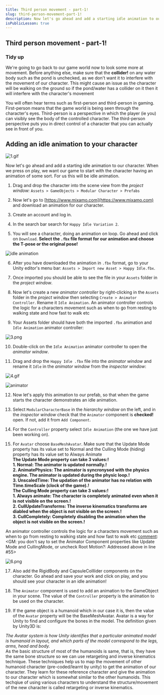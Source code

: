 ```yaml
---
title: Third person movement - part-1! 
slug: third-person-movement-part-1! 
description: Now let's go ahead and add a starting idle animation to our character. When we press on play, we want our game to start with the character having an animation of some sort. For us this will be idle animation 
isPublicLesson: true
---
```


## Third person movement - part-1!

### Tidy up

[comment]: <GM: do you mean that any collider components for water objects are unchecked? What collider would we have used for water? Or is it another setting?  Note, this might cause an issue as the character will be walking on the ground so if the pond/water has a collider on it then it will interfere with the character's movement>
We're going to go back to our game world now to look some more at movement. Before anything else, make sure that the **collider!** on any water body such as the pond is unchecked, as we don't want it to interfere with the movement of our character. This might cause an issue as the character will be walking on the ground so if the pond/water has a collider on it then it will interfere with the character's movement

You will often hear terms such as first-person and third-person in gaming.  First-person means that the game world is being seen through the character's eyes. Third-person is a perspective in which the player (ie you) can visibly see the body of the controlled character. The third-person perspective puts you in direct control of a character that you can actually see in front of you.

## Adding an idle animation to your character 

![1.gif](public/assets/1.gif)

Now let's go ahead and add a starting idle animation to our character. When we press on play, we want our game to start with the character having an animation of some sort. For us this will be idle animation.

1.  Drag and drop the character into the scene view from the _project window:_ `Assets > GameObjects > Modular Character > Prefabs`
    
2.  Now let's go to [](https://www.mixamo.com/)[https://www.mixamo.com](https://www.mixamo.com) and download an animation for our character.
    
3.  Create an account and log in.
    
4.  In the search bar search for `Happy Idle Variation 2`.
    
5.  You will see a character, doing an animation on loop. Go ahead and click on `Download`. **Select the `.fbx` file format for our animation and choose the T-pose or the original pose!**
    

![idle animation](public/assets/2.gif)

6.  After you have downloaded the animation in `.fbx` format, go to your Unity editor's menu bar: `Assets > Import new Asset > Happy Idle.fbx`.
    
7.  Once imported you should be able to see the file in your `Assets` folder in the _project window_.

[comment]: <GM: could you explain what an animation controller is and does? Addressed: added some text>    

8.  Now let's create a new _animator controller_ by right-clicking in the `Assets` folder in the _project window_ then selecting `Create > Animator Controller`. Rename it `Idle Animation`. An animator controller controls the logic for a characters movement such as when to go from resting to walking state and how fast to walk etc

9.  Your Assets folder should have both the imported `.fbx` animation and `Idle Animation` animator controller:
    

![3.png](public/assets/3.png)

10.  Double-click on the `Idle Animation` animator controller to open the _animator window_. 
    
11.  Drag and drop the `Happy Idle .fbx` file into the _animator window_ and rename it `Idle` in the _animator window_ from the _inspector window_:
    

![4.gif](public/assets/4.gif)

![animator](public/assets/5.png)

12.  Now let's apply this animation to our prefab, so that when the game starts the character demonstrates an idle animation.
    
13.  Select `ModularCharacterBase` in the _hierarchy window_ on the left, and in the _inspector window_ check that the `Animator` component is **checked!** open. If not, add it from `Add Component`.
    
14.  For the `Controller` property select `Idle Animation` (the one we have just been working on).
    
15.  For `Avatar` choose `BaseMeshAvatar`. Make sure that the Update Mode property has its value set to Normal and the Culling Mode (hiding) property has its value set to Always Animate </br>
**The Update Mode property can take 3 values:!** </br>
      **1.  Normal: The animator is updated normally.!** </br>
      **2.  AnimatePhysics: The animator is syncronysed with the physics engine. The animator is updated during the physic loop.!** </br>
      **3.  UnscaledTime: The updation of the animator has no relation with Time.timeScale (clock of the game).!** </br>
**The Culling Mode property can take 3 values:!** </br>
      **1.  Always animate: The character is completely animated even when it is not visible on the screen.!** </br>
      **2.  CullUpdateTransforms: The inverse kinematics transforms are diabled when the object is not visible on the screen.!** </br>
      **3.  CullCompletely: Completely disabling the animation when the object is not visible on the screen.!** </br>


[comment]: <GM: the image below shows RigidBody and CapsuleColllider components on the character but I don't think we've added them yet>
An animator controller controls the logic for a characters movement such as when to go from resting to walking state and how fast to walk etc 
[comment]: <GM: you don't say to set the Animator Component properties like Update Mode and CullingMode, or uncheck Root Motion?: Addressed above in line #55>

![6.png](public/assets/6.png)

17. Also add the RigidBody and CapsuleColllider components on the character.  Go ahead and save your work and click on play, and you should see your character in an idle animation!
    
18.  The `Animator` component is used to add an animation to the GameObject in your scene. The value of the `Controller` property is the animation to be used on the character.

[comment]: <GM: the value of the `Avatar` property will be the: Ammended: added missing text ???? >

19.  If the game object is a humanoid which in our case it is, then the value of the `Avatar` property will be the BaseMeshAvatar. Avatar is a way for Unity to find and configure the bones in the model. The definition given by Unity3D is:
    

_The Avatar system is how Unity identifies that a particular animated model is humanoid in layout, and which parts of the model correspond to the legs, arms, head and body._ </br>
As the basic structure of most of the humanoids is same, that is, they have the same bone structure so we can use retargeting and inverse kinematics technique. These techniques help us to map the movement of other humanoid character (pre-coded/learnt by unity) to get the animation of our character. They learn for these reference character and give the animation to our character which is somewhat similar to the other humanoids. This techqiue of using various characters to understand the structure/movement of the new character is called retargeting or inverse kinematics.
